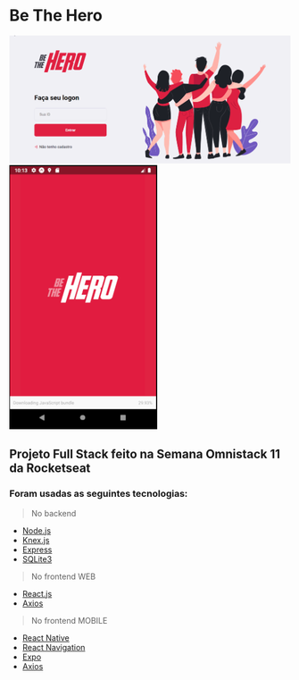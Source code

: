 # Be The Hero

![](web.gif)
![](mobile.gif)


## Projeto Full Stack feito na Semana Omnistack 11 da Rocketseat

### Foram usadas as seguintes tecnologias:

> No backend
 - [Node.js](https://nodejs.org/pt-br/)
 - [Knex.js](http://knexjs.org/)
 - [Express](https://expressjs.com/pt-br/)
 - [SQLite3](https://www.sqlite.org/version3.html)

> No frontend WEB
 - [React.js](https://pt-br.reactjs.org/)
 - [Axios](https://github.com/axios/axios)

> No frontend MOBILE
 - [React Native](https://reactnative.dev/)
 - [React Navigation](https://reactnavigation.org/)
 - [Expo](https://expo.io/)
 - [Axios](https://github.com/axios/axios)